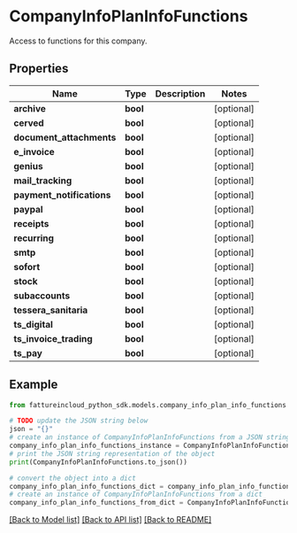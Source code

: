 # CompanyInfoPlanInfoFunctions

Access to functions for this company.

## Properties

Name | Type | Description | Notes
------------ | ------------- | ------------- | -------------
**archive** | **bool** |  | [optional] 
**cerved** | **bool** |  | [optional] 
**document_attachments** | **bool** |  | [optional] 
**e_invoice** | **bool** |  | [optional] 
**genius** | **bool** |  | [optional] 
**mail_tracking** | **bool** |  | [optional] 
**payment_notifications** | **bool** |  | [optional] 
**paypal** | **bool** |  | [optional] 
**receipts** | **bool** |  | [optional] 
**recurring** | **bool** |  | [optional] 
**smtp** | **bool** |  | [optional] 
**sofort** | **bool** |  | [optional] 
**stock** | **bool** |  | [optional] 
**subaccounts** | **bool** |  | [optional] 
**tessera_sanitaria** | **bool** |  | [optional] 
**ts_digital** | **bool** |  | [optional] 
**ts_invoice_trading** | **bool** |  | [optional] 
**ts_pay** | **bool** |  | [optional] 

## Example

```python
from fattureincloud_python_sdk.models.company_info_plan_info_functions import CompanyInfoPlanInfoFunctions

# TODO update the JSON string below
json = "{}"
# create an instance of CompanyInfoPlanInfoFunctions from a JSON string
company_info_plan_info_functions_instance = CompanyInfoPlanInfoFunctions.from_json(json)
# print the JSON string representation of the object
print(CompanyInfoPlanInfoFunctions.to_json())

# convert the object into a dict
company_info_plan_info_functions_dict = company_info_plan_info_functions_instance.to_dict()
# create an instance of CompanyInfoPlanInfoFunctions from a dict
company_info_plan_info_functions_from_dict = CompanyInfoPlanInfoFunctions.from_dict(company_info_plan_info_functions_dict)
```
[[Back to Model list]](../README.md#documentation-for-models) [[Back to API list]](../README.md#documentation-for-api-endpoints) [[Back to README]](../README.md)


